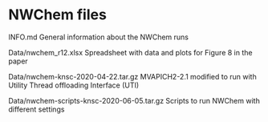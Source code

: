 # NWChem files
INFO.md
    General information about the NWChem runs

Data/nwchem_r12.xlsx
    Spreadsheet with data and plots for Figure 8 in the paper

Data/nwchem-knsc-2020-04-22.tar.gz
    MVAPICH2-2.1 modified to run with Utility Thread offloading Interface (UTI)

Data/nwchem-scripts-knsc-2020-06-05.tar.gz
    Scripts to run NWChem with different settings
